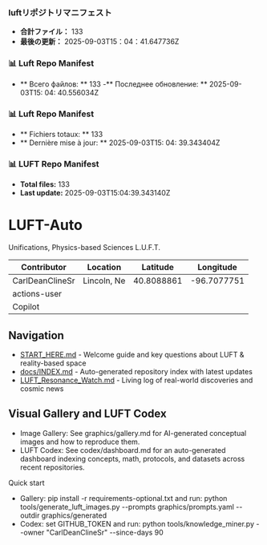 <!-- LUFT_MANIFEST_JA START -->
### luftリポジトリマニフェスト

-  **合計ファイル：** 133
-  **最後の更新：** 2025-09-03T15：04：41.647736Z
<!-- LUFT_MANIFEST_JA END -->

<!-- LUFT_MANIFEST_RU START -->
### 📊 Luft Repo Manifest

- ** Всего файлов: ** 133
-** Последнее обновление: ** 2025-09-03T15: 04: 40.556034Z
<!-- LUFT_MANIFEST_RU END -->

<!-- LUFT_MANIFEST_FR START -->
### 📊 Luft Repo Manifest

- ** Fichiers totaux: ** 133
- ** Dernière mise à jour: ** 2025-09-03T15: 04: 39.343404Z
<!-- LUFT_MANIFEST_FR END -->

<!-- LUFT_MANIFEST_EN START -->
### 📊 LUFT Repo Manifest

- **Total files:** 133
- **Last update:** 2025-09-03T15:04:39.343140Z

<!-- LUFT_MANIFEST_EN END -->

# LUFT-Auto
Unifications, Physics-based Sciences L.U.F.T.

<!-- LUFT_CONTRIBUTOR_MAP START -->
| Contributor | Location | Latitude | Longitude |
|-------------|----------|----------|-----------|
| CarlDeanClineSr | Lincoln, Ne | 40.8088861 | -96.7077751 |
| actions-user |  |  |  |
| Copilot |  |  |  |

<!-- LUFT_CONTRIBUTOR_MAP END -->

## Navigation

- [START_HERE.md](START_HERE.md) - Welcome guide and key questions about LUFT & reality-based space
- [docs/INDEX.md](docs/INDEX.md) - Auto-generated repository index with latest updates
- [LUFT_Resonance_Watch.md](LUFT_Resonance_Watch.md) - Living log of real-world discoveries and cosmic news

## Visual Gallery and LUFT Codex

- Image Gallery: See graphics/gallery.md for AI-generated conceptual images and how to reproduce them.
- LUFT Codex: See codex/dashboard.md for an auto-generated dashboard indexing concepts, math, protocols, and datasets across recent repositories.

Quick start
- Gallery: pip install -r requirements-optional.txt and run: python tools/generate_luft_images.py --prompts graphics/prompts.yaml --outdir graphics/generated
- Codex: set GITHUB_TOKEN and run: python tools/knowledge_miner.py --owner "CarlDeanClineSr" --since-days 90
